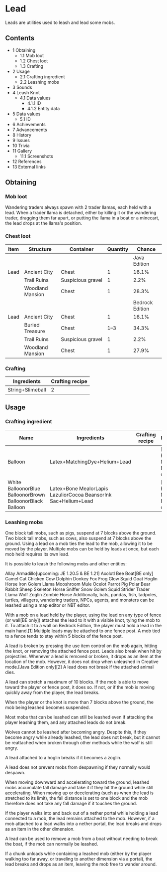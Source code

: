 # Lead
Leads are utilities used to leash and lead some mobs.

## Contents
- 1 Obtaining
	- 1.1 Mob loot
	- 1.2 Chest loot
	- 1.3 Crafting
- 2 Usage
	- 2.1 Crafting ingredient
	- 2.2 Leashing mobs
- 3 Sounds
- 4 Leash Knot
	- 4.1 Data values
		- 4.1.1 ID
		- 4.1.2 Entity data
- 5 Data values
	- 5.1 ID
- 6 Achievements
- 7 Advancements
- 8 History
- 9 Issues
- 10 Trivia
- 11 Gallery
	- 11.1 Screenshots
- 12 References
- 13 External links

## Obtaining
### Mob loot
Wandering traders always spawn with 2 trader llamas, each held with a lead. When a trader llama is detached, either by killing it or the wandering trader, dragging them far apart, or putting the llama in a boat or a minecart, the lead drops at the llama's position.

### Chest loot
| Item | Structure        | Container         | Quantity | Chance          |
|------|------------------|-------------------|----------|-----------------|
|      |                  |                   |          | Java Edition    |
| Lead | Ancient City     | Chest             | 1        | 16.1%           |
|      | Trail Ruins      | Suspicious gravel | 1        | 2.2%            |
|      | Woodland Mansion | Chest             | 1        | 28.3%           |
|      |                  |                   |          | Bedrock Edition |
| Lead | Ancient City     | Chest             | 1        | 16.1%           |
|      | Buried Treasure  | Chest             | 1–3      | 34.3%           |
|      | Trail Ruins      | Suspicious gravel | 1        | 2.2%            |
|      | Woodland Mansion | Chest             | 1        | 27.9%           |

### Crafting
| Ingredients      | Crafting recipe |
|------------------|-----------------|
| String+Slimeball | 2               |

## Usage
### Crafting ingredient
| Name                                                      | Ingredients                                                     | Crafting recipe | Description                                      |
|-----------------------------------------------------------|-----------------------------------------------------------------|-----------------|--------------------------------------------------|
| Balloon                                                   | Latex+MatchingDye+Helium+Lead                                   |                 | ‌[Bedrock Edition and Minecraft Education  only] |
| White BalloonorBlue BalloonorBrown BalloonorBlack Balloon | Latex+Bone MealorLapis LazuliorCocoa BeansorInk Sac+Helium+Lead |                 | ‌[Bedrock Edition and Minecraft Education  only] |

### Leashing mobs
One block tall mobs, such as pigs, suspend at 7 blocks above the ground.
Two block tall mobs, such as cows, also suspend at 7 blocks above the ground.
Using a lead on a mob ties the lead to the mob, allowing it to be moved by the player. Multiple mobs can be held by leads at once, but each mob held requires its own lead.

It is possible to leash the following mobs and other entities:


Allay
Armadillo‌[upcoming: JE 1.20.5 & BE 1.21]
Axolotl
Bee
Boat‌[BE  only]
Camel
Cat
Chicken
Cow
Dolphin
Donkey
Fox
Frog
Glow Squid
Goat
Hoglin
Horse
Iron Golem
Llama
Mooshroom
Mule
Ocelot
Parrot
Pig
Polar Bear
Rabbit
Sheep
Skeleton Horse
Sniffer
Snow Golem
Squid
Strider
Trader Llama
Wolf
Zoglin
Zombie Horse
Additionally, bats, pandas, fish, tadpoles, turtles, villagers, wandering traders, NPCs, agents, and monsters can be leashed using a map editor or NBT editor.

With a mob on a lead held by the player, using the lead on any type of fence (or wall‌[BE  only]) attaches the lead to it with a visible knot, tying the mob to it. To attach it to a wall on Bedrock Edition, the player must hold a lead in the main hand.[1] Multiple leads may be attached to one fence post. A mob tied to a fence tends to stay within 5 blocks of the fence post.

A lead is broken by pressing the use item control on the mob again, hitting the knot, or removing the attached fence post. Leads also break when hit by projectiles. Whenever a lead is removed or broken, it drops as an item at the location of the mob. However, it does not drop when unleashed in Creative mode.‌[Java Edition  only][2] A lead does not break if the attached animal dies.

A lead can stretch a maximum of 10 blocks. If the mob is able to move toward the player or fence post, it does so. If not, or if the mob is moving quickly away from the player, the lead breaks.

When the player or the knot is more than 7 blocks above the ground, the mob being leashed becomes suspended.

Most mobs that can be leashed can still be leashed even if attacking the player leashing them, and any attached leads do not break.

Wolves cannot be leashed after becoming angry. Despite this, if they become angry while already leashed, the lead does not break, but it cannot be reattached when broken through other methods while the wolf is still angry.

A lead attached to a hoglin breaks if it becomes a zoglin.

A lead does not prevent mobs from despawning if they normally would despawn.

When moving downward and accelerating toward the ground, leashed mobs accumulate fall damage and take it if they hit the ground while still accelerating. When moving up or decelerating (such as when the lead is stretched to its limit), the fall distance is set to one block and the mob therefore does not take any fall damage if it touches the ground.

If the player walks into and back out of a nether portal while holding a lead connected to a mob, the lead remains attached to the mob. However, if a mob attached to a lead walks into a nether portal, the lead breaks and drops as an item in the other dimension.

A lead can be used to remove a mob from a boat without needing to break the boat, if the mob can normally be leashed.

If a chunk unloads while containing a leashed mob (either by the player walking too far away, or traveling to another dimension via a portal), the lead breaks and drops as an item, leaving the mob free to wander around.

